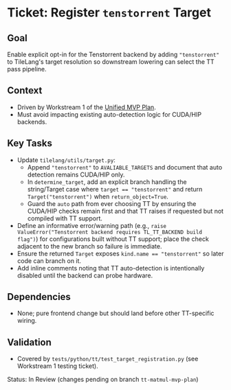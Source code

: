 # Ticket: Register `tenstorrent` Target

## Goal
Enable explicit opt-in for the Tenstorrent backend by adding `"tenstorrent"` to TileLang's target resolution so downstream lowering can select the TT pass pipeline.

## Context
- Driven by Workstream 1 of the [Unified MVP Plan](../UNIFIED_MATMUL_MVP_PLAN.md).
- Must avoid impacting existing auto-detection logic for CUDA/HIP backends.

## Key Tasks
- Update `tilelang/utils/target.py`:
  - Append `"tenstorrent"` to `AVALIABLE_TARGETS` and document that auto detection remains CUDA/HIP only.
  - In `determine_target`, add an explicit branch handling the string/Target case where `target == "tenstorrent"` and return `Target("tenstorrent")` when `return_object=True`.
  - Guard the `auto` path from ever choosing TT by ensuring the CUDA/HIP checks remain first and that TT raises if requested but not compiled with TT support.
- Define an informative error/warning path (e.g., `raise ValueError("Tenstorrent backend requires TL_TT_BACKEND build flag")`) for configurations built without TT support; place the check adjacent to the new branch so failure is immediate.
- Ensure the returned `Target` exposes `kind.name == "tenstorrent"` so later code can branch on it.
- Add inline comments noting that TT auto-detection is intentionally disabled until the backend can probe hardware.

## Dependencies
- None; pure frontend change but should land before other TT-specific wiring.

## Validation
- Covered by `tests/python/tt/test_target_registration.py` (see Workstream 1 testing ticket).

Status: In Review (changes pending on branch `tt-matmul-mvp-plan`)
